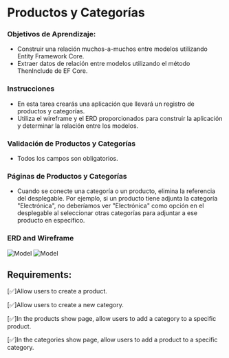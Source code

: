 # Productos y Categorías
 
### Objetivos de Aprendizaje​:

- Construir una relación muchos-a-muchos entre modelos utilizando Entity Framework Core.​
- Extraer datos de relación entre modelos utilizando el método ThenInclude de EF Core.​

### Instrucciones

- En esta tarea crearás una aplicación que llevará un registro de productos y categorías. 
- Utiliza el wireframe y el ERD proporcionados para construir la aplicación y determinar la relación entre los modelos.​

### Validación de Productos y Categorías​

- Todos los campos son obligatorios.​

### Páginas de Productos y Categorías​

- Cuando se conecte una categoría o un producto, elimina la referencia del desplegable. Por ejemplo, si un producto tiene adjunta la categoría "Electrónica", no deberíamos ver "Electrónica" como opción en el desplegable al seleccionar otras categorías para adjuntar a ese producto en específico. ​

### ERD and Wireframe

![Model](https://assets.codingdojo.com/boomyeah2015/codingdojo/curriculum/content/chapter/products-categories-erd.png)
![Model](https://assets.codingdojo.com/boomyeah2015/codingdojo/curriculum/content/chapter/1663090161__ProductsAndCategories.png)


## Requirements:

[✅]Allow users to create a product.

[✅]Allow users to create a new category.

[✅]In the products show page, allow users to add a category to a specific product.

[✅]In the categories show page, allow users to add a product to a specific category.
